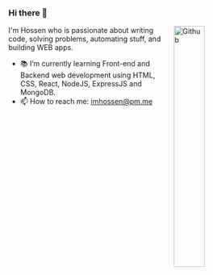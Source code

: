 ### Hi there 👋

<img width="35%" align="right" alt="Github" src="https://user-images.githubusercontent.com/48678280/88862734-4903af80-d201-11ea-968b-9c939d88a37c.gif" />

I'm Hossen who is passionate about writing code, solving problems, automating stuff, and building WEB apps.

- 📚 I’m currently learning Front-end and Backend web development using HTML, CSS, React, NodeJS, ExpressJS and MongoDB.
- 📫 How to reach me: imhossen@pm.me
